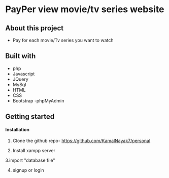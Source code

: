 # PayPer view movie/tv series website


## About this project
- Pay for each movie/Tv series you want to watch




## Built with 
- php
- Javascript
- JQuery
- MySql
- HTML
- CSS
- Bootstrap
-phpMyAdmin


## Getting started 


#### Installation

1. Clone the github repo-  https://github.com/KamalNayak7/personal

2. Install xampp server

3.import "database file"

4. signup or login



